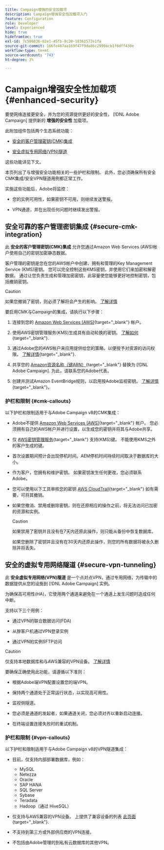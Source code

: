 ```yaml
---
title: Campaign增强的安全加载项
description: Campaign增强安全性加载项入门
feature: Configuration
role: Developer
level: Experienced
hide: true
hidefromtoc: true
exl-id: 7c586836-82e1-45fb-9c28-18361572e1fa
source-git-commit: 166fe487aa169f47f9da86c2990acb1f6dff430e
workflow-type: tm+mt
source-wordcount: '743'
ht-degree: 3%

---
```



# Campaign增强安全性加载项 {#enhanced-security}

要使网络连接更安全，并为您的资源提供更好的安全性， [!DNL Adobe Campaign] 提供新的 **增强的安全性** 加载项。

此附加组件包括两个生态系统功能：

* [安全的客户管理密钥(CMK)集成](#secure-cmk-integration)

* [安全虚拟专用网络(VPN)隧道](#secure-vpn-tunneling)

这些功能详见下文。

本页列出了与增强安全功能相关的一些护栏和限制。 此外，您必须确保所有安全CMK集成/安全VPN隧道用例都正常工作。

实施这些功能后，Adobe将监控：

* 您的实例可用性，如果密钥不可用，则继续发送警报。

* VPN通道，并在出现任何问题时继续发出警报。

## 安全可靠的客户管理密钥集成 {#secure-cmk-integration}

此 **安全的客户管理密钥(CMK)集成** 允许您通过Amazon Web Services (AWS)帐户使用自己的密钥加密静态数据。

客户管理的密钥是您在您的AWS帐户中创建、拥有和管理的Key Management Service (KMS)密钥。 您可以完全控制这些KMS密钥，并使用它们来加密和解密数据。 通过让您负责生成和管理加密密钥，此容量使您能够更好地控制密钥，包括撤销密钥。

>[!CAUTION]
>
>如果您撤销了密钥，则必须了解将会产生的影响。 [了解详情](#cmk-callouts)

要启用CMK与Campaign的集成，请执行以下步骤：

1. 连接到您的 [Amazon Web Services (AWS)](https://aws.amazon.com/){target="_blank"} 帐户。

1. 使用AWS密钥管理服务(KMS)生成具有自动轮换的密钥。 [了解如何](https://docs.aws.amazon.com/kms/latest/developerguide/create-keys.html){target="_blank"}.

1. 通过Adobe您的AWS帐户来应用提供给您的策略，以便授予对资源的访问权限。 [了解详情](https://docs.aws.amazon.com/kms/latest/developerguide/key-policy-services.html){target="_blank"}. <!--link TBC-->

1. 共享您的 [Amazon资源名称（键ARN）](https://docs.aws.amazon.com/kms/latest/developerguide/find-cmk-id-arn.html){target="_blank"} 替换为 [!DNL Adobe Campaign]. 为此，请联系您的Adobe代表。 <!--or Adobe transition manager?-->

1. 创建并测试Amazon EventBridge规则，以启用按Adobe监视密钥&#x200B;。 [了解详情](https://docs.aws.amazon.com/eventbridge/latest/userguide/eb-rules.html){target="_blank"}。


### 护栏和限制 {#cmk-callouts}

以下护栏和限制适用于与Adobe Campaign v8的CMK集成：

* Adobe不提供 [Amazon Web Services (AWS)](https://aws.amazon.com/){target="_blank"} 帐户。 您必须拥有自己的AWS帐户并进行设置，以生成您的密钥并将其与Adobe共享。

* 仅 [AWS密钥管理服务](https://docs.aws.amazon.com/kms/latest/developerguide/overview.html){target="_blank"} 支持(KMS)键。 不能使用KMS之外的客户生成的键&#x200B;。

* 首次设置期间预计会出现停机时间。&#x200B;AEM停机时间持续时间取决于数据库的大小。

* 作为客户，您拥有和维护密钥。 如果密钥发生任何更改，您必须联系Adobe。&#x200B;

* 您可以使用以下工具审核您的密钥 [AWS CloudTrail](https://docs.aws.amazon.com/awscloudtrail/latest/userguide/cloudtrail-user-guide.html){target="_blank"} 如有需要，可将其撤销&#x200B;。

* 如果您撤消、禁用或删除密钥，则在还原相应的操作之前，将无法访问已加密的资源和实例。

  >[!CAUTION]
  >
  >如果禁用了密钥并且没有在7天内还原此操作，则只能从备份中恢复数据库。
  >
  >如果您删除了密钥并且没有在30天内还原此操作，则您的所有数据将被永久删除并将丢失&#x200B;。

## 安全的虚拟专用网络隧道 {#secure-vpn-tunneling}

此 **安全虚拟专用网络(VPN)隧道** 是一个点对点VPN，通过专用网络，为传输中的数据提供从您的设施到 [!DNL Adobe Campaign] 实例。

<!--As it connects two networks together, it is a site-to-site VPN.-->

为确保高可用性(HA)，它使用两个通道来避免在一个通道上发生问题时造成任何中断。

支持以下三个用例：

* 通过VPN的联合数据访问(FDA)<!--to access your on-premise database from the Campaign instance over VPN-->

* 从胖客户机通过VPN登录实例

* 通过VPN的实例SFTP访问

>[!CAUTION]
>
>仅支持本地数据库和与AWS兼容的VPN设备。 [了解详情](#vpn-callouts)

要确保正确使用此功能，请遵循以下准则：

* 根据Adobe端VPN配置设置您的端VPN。

* 保持两个通道处于正常运行状态，以实现高可用性。

* 监视侧隧道。

* 您必须是通道的发起者，如果通道关闭，您必须对齐以重新启动连接。

* 在终端设置连接失败时的重试机制。


### 护栏和限制 {#vpn-callouts}

以下护栏和限制适用于与Adobe Campaign v8的VPN隧道集成：

* 目前，仅支持内部部署数据库，例如<!--Richa to check the list with PM-->：

   * MySQL
   * Netezza
   * Oracle
   * SAP HANA
   * SQL Server
   * Sybase
   * Teradata
   * Hadoop（通过 HiveSQL）

* 仅支持与AWS兼容的VPN设备。 上提供了兼容设备的列表 [此页面](https://docs.aws.amazon.com/vpn/latest/s2svpn/your-cgw.html#example-configuration-files){target="_blank"}<!--check which list should be communicated-->.

* 不支持到第三方或外部供应商的VPN连接。

* 不包括由Adobe管理的到私有云数据库的其他VPN。
